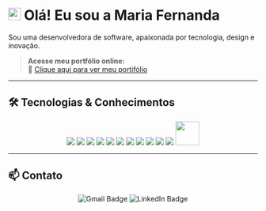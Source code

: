 # <img src="https://media.giphy.com/media/hvRJCLFzcasrR4ia7z/giphy.gif" width="25px"> Olá! Eu sou a Maria Fernanda

Sou uma desenvolvedora de software, apaixonada por tecnologia, design e inovação.
>**Acesse meu portfólio online:**  
🔗 [Clique aqui para ver meu portifólio](https://mariaflbss.github.io/meu-portif-lio/)


---

## 🛠 Tecnologias & Conhecimentos

<p align="center">
  <img src="https://skillicons.dev/icons?i=html" />
  <img src="https://skillicons.dev/icons?i=css" />
  <img src="https://skillicons.dev/icons?i=javascript" />
  <img src="https://skillicons.dev/icons?i=typescript" />
  <img src="https://skillicons.dev/icons?i=tailwind" />
  <img src="https://skillicons.dev/icons?i=bootstrap" />
  <img src="https://skillicons.dev/icons?i=python" />
  <img src="https://skillicons.dev/icons?i=mysql" />
  <img src="https://skillicons.dev/icons?i=flask" />
  <img src="https://skillicons.dev/icons?i=git" />
  <img src="https://skillicons.dev/icons?i=figma" />
  <img height="48" width="48" src="https://cdn.jsdelivr.net/gh/devicons/devicon@latest/icons/jira/jira-original.svg" />
</p>

---


## 📫 Contato

<div align="center"> 
  <a href="mailto:mariaf.laboissiere@gmail.com" target="_blank" style="text-decoration:none;">
    <img src="https://img.shields.io/badge/-Gmail-007ACC?style=for-the-badge&logo=gmail&logoColor=white" alt="Gmail Badge">
  </a>
  <a href="https://www.linkedin.com/in/maria-fernanda-laboissiere-25362b353/" target="_blank" style="text-decoration:none;">
    <img src="https://img.shields.io/badge/-LinkedIn-007ACC?style=for-the-badge&logo=linkedin&logoColor=white" alt="LinkedIn Badge">
  </a>
</div>








